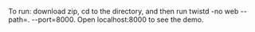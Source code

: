 To run: download zip, cd to the directory, and then run twistd -no web --path=. --port=8000.  Open localhost:8000 to see the demo.
